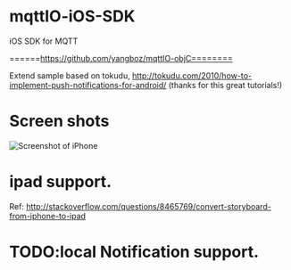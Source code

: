 mqttIO-iOS-SDK
==============

iOS SDK for MQTT

======https://github.com/yangboz/mqttIO-objC========

Extend sample based on tokudu, http://tokudu.com/2010/how-to-implement-push-notifications-for-android/ (thanks for this great tutorials!)

# Screen shots

![Screenshot of iPhone](https://raw.github.com/yangboz/mqttIO-objC/master/hello-MQTT-tokudu.png)


# ipad support.

Ref: http://stackoverflow.com/questions/8465769/convert-storyboard-from-iphone-to-ipad

# TODO:local Notification support.